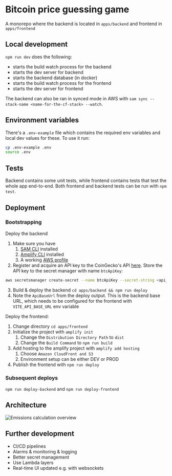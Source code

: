 # Bitcoin price guessing game

A monorepo where the backend is located in `apps/backend` and frontend in `apps/frontend`

## Local development

`npm run dev` does the following:

- starts the build watch process for the backend
- starts the dev server for backend
- starts the backend database (in docker)
- starts the build watch process for the frontend
- starts the dev server for frontend

The backend can also be ran in synced mode in AWS with `sam sync --stack-name <name-for-the-cf-stack> --watch`.

## Environment variables

There's a `.env-example` file which contains the required env variables and local dev values for these. To use it run:

```bash
cp .env-example .env
source .env
```

## Tests

Backend contains some unit tests, while frontend contains tests that test the whole app end-to-end. Both frontend and backend tests can be run with `npm test`.

## Deployment

### Bootstrapping

Deploy the backend

1. Make sure you have
   1. [SAM CLI](https://docs.aws.amazon.com/serverless-application-model/latest/developerguide/install-sam-cli.html) installed
   2. [Amplify CLI](https://docs.amplify.aws/cli/start/install/) installed
   3. A working [AWS profile](https://docs.aws.amazon.com/cli/latest/userguide/cli-configure-profiles.html)
2. Register and acquire an API key to the CoinGecko's API [here](https://rapidapi.com/coingecko/api/coingecko/). Store the API key to the secret manager with name `btcApiKey`:

```bash
aws secretsmanager create-secret --name btcApiKey --secret-string <api_key_here>
```

3. Build & deploy the backend `cd apps/backend && npm run deploy`
4. Note the `ApiBaseUrl` from the deploy output. This is the backend base URL, which needs to be configured for the frontend with `VITE_API_BASE_URL` env variable

Deploy the frontend:

1. Change directory `cd apps/frontend`
2. Initialize the project with `amplify init`
   1. Change the `Distribution Directory Path` to `dist`
   2. Change the `Build Command` to `npm run build`
3. Add hosting to the amplify project with `amplify add hosting`
   1. Choose `Amazon CloudFront and S3`
   2. Environment setup can be either DEV or PROD
4. Publish the frontend with `npm run deploy`

### Subsequent deploys

`npm run deploy-backend` and `npm run deploy-frontend`

## Architecture

![Emissions calculation overview](./docs/architecture.drawio.svg)

## Further development

- CI/CD pipelines
- Alarms & monitoring & logging
- Better secret management
- Use Lambda layers
- Real-time UI updated e.g. with websockets

